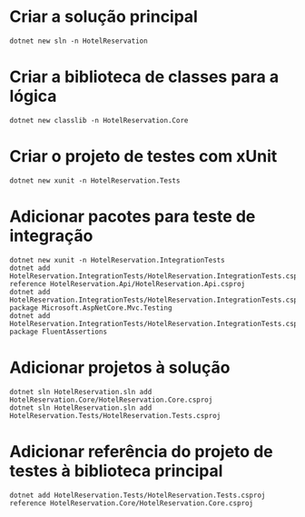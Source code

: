 # Criar a solução principal

```
dotnet new sln -n HotelReservation
```

# Criar a biblioteca de classes para a lógica

```
dotnet new classlib -n HotelReservation.Core
```

# Criar o projeto de testes com xUnit

```
dotnet new xunit -n HotelReservation.Tests
```

# Adicionar pacotes para teste de integração

```
dotnet new xunit -n HotelReservation.IntegrationTests
dotnet add HotelReservation.IntegrationTests/HotelReservation.IntegrationTests.csproj reference HotelReservation.Api/HotelReservation.Api.csproj
dotnet add HotelReservation.IntegrationTests/HotelReservation.IntegrationTests.csproj package Microsoft.AspNetCore.Mvc.Testing
dotnet add HotelReservation.IntegrationTests/HotelReservation.IntegrationTests.csproj package FluentAssertions
```

# Adicionar projetos à solução

```
dotnet sln HotelReservation.sln add HotelReservation.Core/HotelReservation.Core.csproj
dotnet sln HotelReservation.sln add HotelReservation.Tests/HotelReservation.Tests.csproj
```

# Adicionar referência do projeto de testes à biblioteca principal

```
dotnet add HotelReservation.Tests/HotelReservation.Tests.csproj reference HotelReservation.Core/HotelReservation.Core.csproj
```
